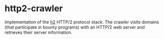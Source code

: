 # http2-crawler

Implementation of the [h2](https://python-hyper.org/projects/hyper-h2/en/stable/) HTTP/2 protocol stack. The crawler visits domains (that participate in bounty programs) with an HTTP/2 web server and retrieves their server information.  
